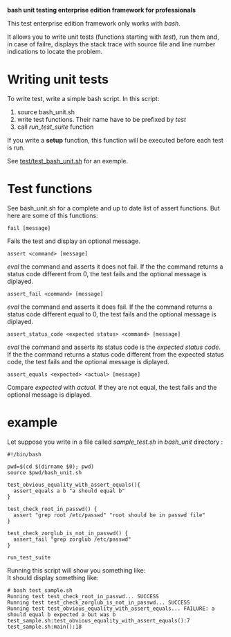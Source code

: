 **bash unit testing enterprise edition framework for professionals**

This test enterprise edition framework only works with *bash*.

It allows you to write unit tests (functions starting with *test*),
run them and, in case of failre, displays the stack trace
with source file and line number indications to locate the problem.

# Writing unit tests

To write test, write a simple bash script. In this script:

1. source bash_unit.sh
2. write test functions. Their name have to be prefixed by *test*
3. call *run_test_suite* function

If you write a **setup** function, this function will be executed
before each test is run.

See [test/test_bash_unit.sh](test/test_bash_unit.sh) for an exemple.

# Test functions

See bash_unit.sh for a complete and up to date list of assert
functions. But here are some of this functions:

    fail [message]

Fails the test and display an optional message.

    assert <command> [message]
    
*eval* the command and asserts it does not fail. If the
the command returns a status code different from 0, the
test fails and the optional message is diplayed.
    
    assert_fail <command> [message]

*eval* the command and asserts it does fail. If the
the command returns a status code different equal to 0,
the test fails and the optional message is diplayed.

    assert_status_code <expected status> <command> [message]

*eval* the command and asserts its status code is the
*expected status code*. If the the command returns a 
status code different from the expected status code,
the test fails and the optional message is diplayed.

    assert_equals <expected> <actual> [message]
    
Compare *expected* with *actual*. If they are not equal,
the test fails and the optional message is diplayed.

# example

Let suppose you write in a file called *sample_test.sh*
in *bash_unit* directory :

    #!/bin/bash

    pwd=$(cd $(dirname $0); pwd)
    source $pwd/bash_unit.sh

    test_obvious_equality_with_assert_equals(){
      assert_equals a b "a should equal b"
    }

    test_check_root_in_passwd() {
      assert "grep root /etc/passwd" "root should be in passwd file"
    }

    test_check_zorglub_is_not_in_passwd() {
      assert_fail "grep zorglub /etc/passwd"
    }

    run_test_suite

Running this script will show you something like:    
It should display something like:

    # bash test_sample.sh 
    Running test test_check_root_in_passwd... SUCCESS
    Running test test_check_zorglub_is_not_in_passwd... SUCCESS
    Running test test_obvious_equality_with_assert_equals... FAILURE: a should equal b expected a but was b
    test_sample.sh:test_obvious_equality_with_assert_equals():7
    test_sample.sh:main():18
